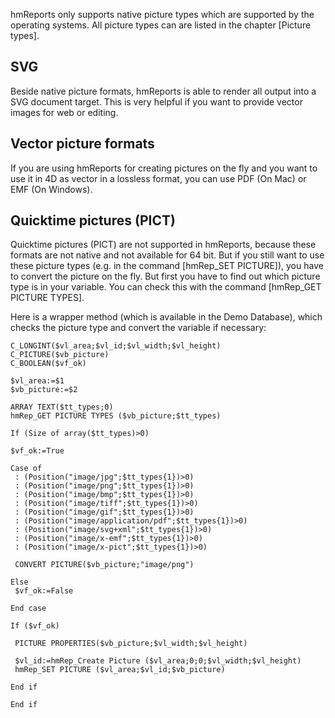 hmReports only supports native picture types which are supported by the operating systems. All picture types can are listed in the chapter [Picture types].

## SVG

Beside native picture formats, hmReports is able to render all output into a SVG document target. This is very helpful if you want to provide vector images for web or editing.

## Vector picture formats

If you are using hmReports for creating pictures on the fly and you want to use it in 4D as vector in a lossless format, you can use PDF (On Mac) or EMF (On Windows).

## Quicktime pictures (PICT)

Quicktime pictures (PICT) are not supported in hmReports, because these formats are not native and not available for 64 bit.
But if you still want to use these picture types (e.g. in the command [hmRep_SET PICTURE]), you have to convert the picture on the fly.
But first you have to find out which picture type is in your variable. You can check this with the command [hmRep_GET PICTURE TYPES].

Here is a wrapper method (which is available in the Demo Database), which checks the picture type and convert the variable if necessary:

```4d
C_LONGINT($vl_area;$vl_id;$vl_width;$vl_height)
C_PICTURE($vb_picture)
C_BOOLEAN($vf_ok)

$vl_area:=$1
$vb_picture:=$2

ARRAY TEXT($tt_types;0)
hmRep_GET PICTURE TYPES ($vb_picture;$tt_types)

If (Size of array($tt_types)>0)

$vf_ok:=True

Case of 
 : (Position("image/jpg";$tt_types{1})>0)
 : (Position("image/png";$tt_types{1})>0)
 : (Position("image/bmp";$tt_types{1})>0)
 : (Position("image/tiff";$tt_types{1})>0)
 : (Position("image/gif";$tt_types{1})>0)
 : (Position("image/application/pdf";$tt_types{1})>0)
 : (Position("image/svg+xml";$tt_types{1})>0)
 : (Position("image/x-emf";$tt_types{1})>0)
 : (Position("image/x-pict";$tt_types{1})>0)
 
 CONVERT PICTURE($vb_picture;"image/png")
 
Else 
 $vf_ok:=False

End case 

If ($vf_ok)

 PICTURE PROPERTIES($vb_picture;$vl_width;$vl_height)
 
 $vl_id:=hmRep_Create Picture ($vl_area;0;0;$vl_width;$vl_height)
 hmRep_SET PICTURE ($vl_area;$vl_id;$vb_picture)

End if 

End if 
```
